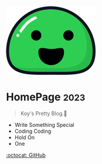 ![logo](_media/icon.svg)

# HomePage <small>2023</small>

> Koy's  Pretty  Blog.:rainbow:

- Write Something Special
- Coding Coding 
- Hold On
- One

[ :octocat: GitHub](https://github.com/Koooooo-7)

<!--
[Getting Started](#docsify)
 -->